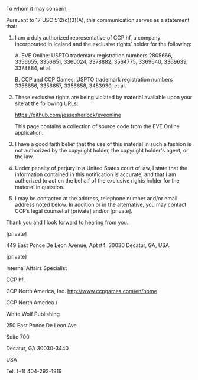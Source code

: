 To whom it may concern,



Pursuant to 17 USC 512(c)(3)(A), this communication serves as a statement that:



1. I am a duly authorized representative of CCP hf, a company incorporated in Iceland and the exclusive rights’ holder for the following:

	A. EVE Online: USPTO trademark registration numbers 2805666, 3356655, 3356651, 3360024, 3378882, 3564775, 3369640, 3369639, 3378884, et al.

	B. CCP and CCP Games: USPTO trademark registration numbers 3356656, 3356657, 3356658, 3453939, et al.



1. These exclusive rights are being violated by material available upon your site at the following URLs:

	https://github.com/jessesherlock/eveonline

	This page contains a collection of source code from the EVE Online application.



1. I have a good faith belief that the use of this material in such a fashion is not authorized by the copyright holder, the copyright holder's agent, or the law.


1. Under penalty of perjury in a United States court of law, I state that the information contained in this notification is accurate, and that I am authorized to act on the behalf of the exclusive rights holder for the material in question.



  1.  I may be contacted at the address, telephone number and/or email address noted below.  In addition or in the alternative, you may contact CCP’s legal counsel at [private] and/or [private].



Thank you and I look forward to hearing from you.



[private]

449 East Ponce De Leon Avenue, Apt #4, 30030 Decatur, GA, USA.

[private]

Internal Affairs Specialist

CCP hf.

CCP North America, Inc. 
http://www.ccpgames.com/en/home

CCP North America /

White Wolf Publishing

250 East Ponce De Leon Ave

Suite 700

Decatur, GA 30030-3440

USA

Tel. (+1) 404-292-1819
